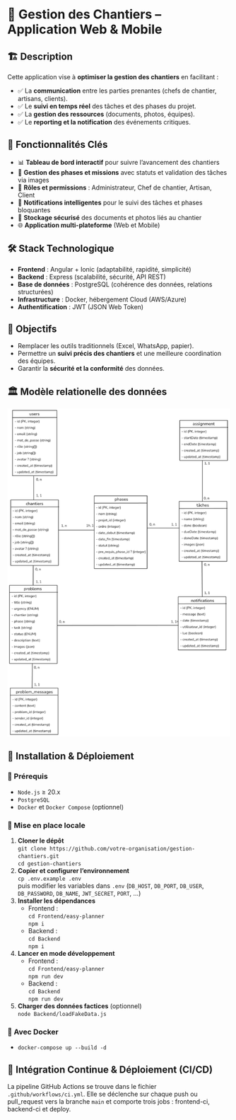 # 📌 Gestion des Chantiers – Application Web & Mobile

## 🏗️ Description  
Cette application vise à **optimiser la gestion des chantiers** en facilitant :  
- ✅ La **communication** entre les parties prenantes (chefs de chantier, artisans, clients).  
- ✅ Le **suivi en temps réel** des tâches et des phases du projet.  
- ✅ La **gestion des ressources** (documents, photos, équipes).  
- ✅ Le **reporting et la notification** des événements critiques.  

## 🚀 Fonctionnalités Clés
- 📊 **Tableau de bord interactif** pour suivre l’avancement des chantiers
- 🔄 **Gestion des phases et missions** avec statuts et validation des tâches via images
- 👥 **Rôles et permissions** : Administrateur, Chef de chantier, Artisan, Client
- 🔔 **Notifications intelligentes** pour le suivi des tâches et phases bloquantes
- 📂 **Stockage sécurisé** des documents et photos liés au chantier
- 🌐 **Application multi-plateforme** (Web et Mobile)

## 🛠️ Stack Technologique
- **Frontend** : Angular + Ionic (adaptabilité, rapidité, simplicité)
- **Backend** : Express (scalabilité, sécurité, API REST)
- **Base de données** : PostgreSQL (cohérence des données, relations structurées)
- **Infrastructure** : Docker, hébergement Cloud (AWS/Azure)
- **Authentification** : JWT (JSON Web Token)

## 🎯 Objectifs  
- Remplacer les outils traditionnels (Excel, WhatsApp, papier).  
- Permettre un **suivi précis des chantiers** et une meilleure coordination des équipes.  
- Garantir la **sécurité et la conformité** des données.

## 🏛️ Modèle relationelle des données
![Schéma du MCD](MCD.png)

## 📌 Installation & Déploiement  

### 🔧 Prérequis  
- ```Node.js``` ≥ 20.x  
- ```PostgreSQL```  
- ```Docker``` et ```Docker Compose``` (optionnel)  

### 🔨 Mise en place locale  
1. **Cloner le dépôt**  
   ```git clone https://github.com/votre-organisation/gestion-chantiers.git```  
   ```cd gestion-chantiers```  
2. **Copier et configurer l’environnement**  
   ```cp .env.example .env```  
   puis modifier les variables dans ```.env``` (```DB_HOST```, ```DB_PORT```, ```DB_USER```, ```DB_PASSWORD```, ```DB_NAME```, ```JWT_SECRET```, ```PORT```, …)  
3. **Installer les dépendances**  
   - Frontend :  
     ```cd Frontend/easy-planner```  
     ```npm i```  
   - Backend :  
     ```cd Backend```  
     ```npm i```  
4. **Lancer en mode développement**  
   - Frontend :  
     ```cd Frontend/easy-planner```  
     ```npm run dev```  
   - Backend :  
     ```cd Backend```  
     ```npm run dev```  
5. **Charger des données factices** (optionnel)  
   ```node Backend/loadFakeData.js```  

### 🐳 Avec Docker  
- ```docker-compose up --build -d```  

## 🔄 Intégration Continue & Déploiement (CI/CD)  
La pipeline GitHub Actions se trouve dans le fichier ```.github/workflows/ci.yml```. Elle se déclenche sur chaque push ou pull_request vers la branche ```main``` et comporte trois jobs : frontend-ci, backend-ci et deploy.  


